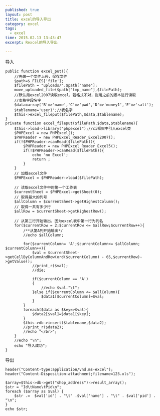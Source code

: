```yaml
---
published: true
layout: post
title: excel的导入导出
category: excel
tags:
  - excel
time: 2015.02.13 13:43:47
excerpt: Rexcel的导入导出

---
```

<p>导入</p>

<pre><code>public function excel_put(){
    //先做一个文件上传，保存文件
    $path=$_FILES['file'];
    $filePath = "uploads/".$path["name"];
    move_uploaded_file($path["tmp_name"],$filePath);
    //默认用excel2007读取excel，若格式不对，则用之前的版本进行读取
    //表格字段名字
    $data=array('B'=&gt;'name','C'=&gt;'pwd','D'=&gt;'money1','E'=&gt;'salt');
    $tablename='user1';//表名字
    $this-&gt;excel_fileput($filePath,$data,$tablename);
}
private function excel_fileput($filePath,$data,$tablename){
    $this-&gt;load-&gt;library("phpexcel");//ci框架中引入excel类
    $PHPExcel = new PHPExcel();
    $PHPReader = new PHPExcel_Reader_Excel2007();
    if(!$PHPReader-&gt;canRead($filePath)){
        $PHPReader = new PHPExcel_Reader_Excel5();
        if(!$PHPReader-&gt;canRead($filePath)){
            echo 'no Excel';
            return ;
        }
    }
    // 加载excel文件
    $PHPExcel = $PHPReader-&gt;load($filePath);

    // 读取excel文件中的第一个工作表
    $currentSheet = $PHPExcel-&gt;getSheet(0);
    // 取得最大的列号
    $allColumn = $currentSheet-&gt;getHighestColumn();
    // 取得一共有多少行
    $allRow = $currentSheet-&gt;getHighestRow();

    // 从第二行开始输出，因为excel表中第一行为列名
    for($currentRow = 2;$currentRow &lt;= $allRow;$currentRow++){
        /**从第A列开始输出*/
        //echo $allColumn;

        for($currentColumn= 'A';$currentColumn&lt;= $allColumn; $currentColumn++){
            $val = $currentSheet-&gt;getCellByColumnAndRow(ord($currentColumn) - 65,$currentRow)-&gt;getValue();
            //print_r($val);
            //die;

            if($currentColumn == 'A')
            {
                //echo $val."\t";
            }else if($currentColumn &lt;= $allColumn){
                $data1[$currentColumn]=$val;
            }
        }
        foreach($data as $key=&gt;$val){
            $data2[$val]=$data1[$key];
        }
        $this-&gt;db-&gt;insert($tablename,$data2);
        //print_r($data2);
        //echo "&lt;/br&gt;";
    }
    //echo "\n";
    echo "导入成功";
}
</code></pre>

<p>导出</p>

<pre><code>header("Content-type:application/vnd.ms-excel");
header("Content-Disposition:attachment;filename=123.xls");

$array=$this-&gt;db-&gt;get("shop_address")-&gt;result_array();
$str = "Id\tName\tPid\n";
foreach ($array as $val) {
    $str .=  $val['id'] . "\t" .$val['name'] . "\t" . $val['pid'] . "\n";
}
echo $str;
<span id="transmark" style="display: none; width: 0px; height: 0px;"></span></code></pre>